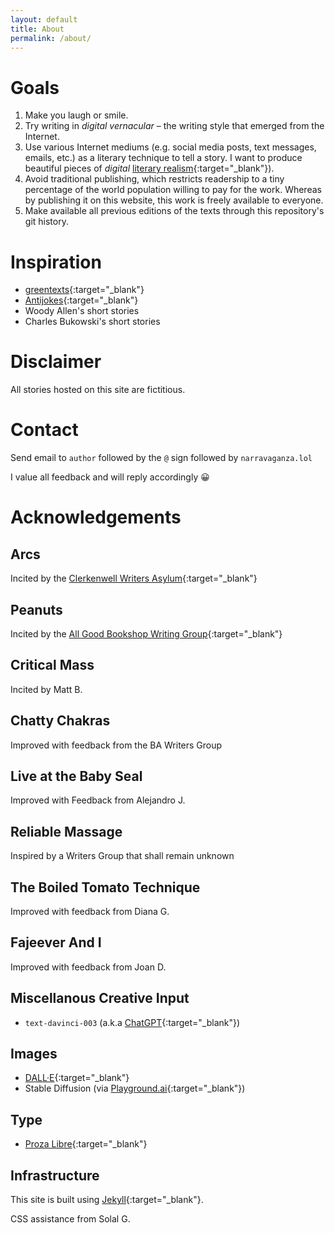 ```yaml
---
layout: default
title: About
permalink: /about/
---
```


# Goals
1. Make you laugh or smile.
1. Try writing in _digital vernacular_ – the writing style that emerged from the Internet.
1. Use various Internet mediums (e.g. social media posts, text messages, emails, etc.) as a literary technique to tell a story. I want to produce beautiful pieces of _digital_ [literary realism](https://en.wikipedia.org/wiki/Literary_realism){:target="_blank"}).
1. Avoid traditional publishing, which restricts readership to a tiny percentage of the world population willing to pay for the work. Whereas by publishing it on this website, this work is freely available to everyone.
1. Make available all previous editions of the texts through this repository's git history. 

# Inspiration
* [greentexts](https://knowyourmeme.com/memes/greentext-stories){:target="_blank"}
* [Antijokes](https://www.reddit.com/r/antijokes){:target="_blank"}
* Woody Allen's short stories
* Charles Bukowski's short stories

# Disclaimer
All stories hosted on this site are fictitious.

# Contact
Send email to `author` followed by the `@` sign followed by `narravaganza.lol`

I value all feedback and will reply accordingly 😀

# Acknowledgements

## Arcs
Incited by the [Clerkenwell Writers Asylum](https://clerkenwellwritersasylum.wordpress.com/){:target="_blank"}

## Peanuts
Incited by the [All Good Bookshop Writing Group](https://www.meetup.com/AllGoodBookshopWriters){:target="_blank"}

## Critical Mass
Incited by Matt B.

## Chatty Chakras
Improved with feedback from the BA Writers Group

## Live at the Baby Seal
Improved with Feedback from Alejandro J.

## Reliable Massage
Inspired by a Writers Group that shall remain unknown

## The Boiled Tomato Technique
Improved with feedback from Diana G.

## Fajeever And I
Improved with feedback from Joan D.

## Miscellanous Creative Input
* `text-davinci-003` (a.k.a [ChatGPT](https://openai.com/blog/chatgpt){:target="_blank"})

## Images
* [DALL·E](https://openai.com/product/dall-e-2){:target="_blank"} 
* Stable Diffusion (via [Playground.ai](https://playgroundai.com/){:target="_blank"})

## Type
* [Proza Libre](https://bureauroffa.com/about-proza-libre){:target="_blank"}

## Infrastructure
This site is built using [Jekyll](https://jekyllrb.com/){:target="_blank"}.

CSS assistance from Solal G.
